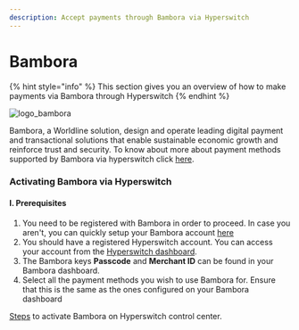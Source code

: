 ```yaml
---
description: Accept payments through Bambora via Hyperswitch
---
```


# Bambora

{% hint style="info" %}
This section gives you an overview of how to make payments via Bambora through Hyperswitch
{% endhint %}

![logo\_bambora](https://hyperswitch.io/icons/homePageIcons/logos/bamboraLogo.svg)

Bambora, a Worldline solution, design and operate leading digital payment and transactional solutions that enable sustainable economic growth and reinforce trust and security. To know about more about payment methods supported by Bambora via hyperswitch click [here](https://hyperswitch.io/pm-list).

### Activating Bambora via Hyperswitch

#### I. Prerequisites

1. You need to be registered with Bambora in order to proceed. In case you aren't, you can quickly setup your Bambora account [here](https://www.bambora.com)
2. You should have a registered Hyperswitch account. You can access your account from the [Hyperswitch dashboard](https://app.hyperswitch.io/register).
3. The Bambora keys  **Passcode** and **Merchant ID** can be found in your Bambora dashboard.
4. Select all the payment methods you wish to use Bambora for. Ensure that this is the same as the ones configured on your Bambora dashboard

[Steps](https://app.gitbook.com/o/JKqEWJaaVJcFy28N5Z3d/s/kf7BGdsPkCw9nalhAIlE/\~/changes/388/hyperswitch-cloud/connectors/activate-connector-on-hyperswitch) to activate Bambora on Hyperswitch control center.
